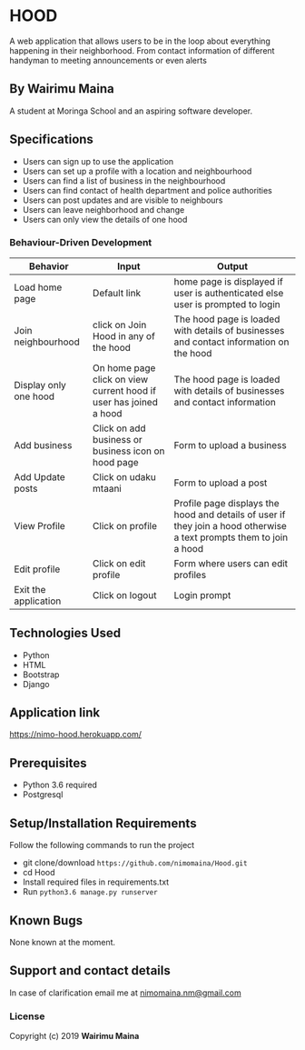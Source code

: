 # HOOD
A web application that allows users to be in the loop about everything happening in their neighborhood. From contact information of different handyman to meeting announcements or even alerts

## By Wairimu Maina
A student at Moringa School and an aspiring software developer.

## Specifications
* Users can sign up to use the application
* Users can set up a profile with a location and neighbourhood
* Users can find a list of business in the neighbourhood
* Users can find contact of health department and police authorities
* Users can post updates and are visible to neighbours
* Users can leave neighborhood and change 
* Users can only view the details of one hood



### Behaviour-Driven Development
| Behavior            | Input                         | Output                        |
| ------------------- | ----------------------------- | ----------------------------- |
| Load home page | Default link | home page is displayed if user is authenticated else user is prompted to login |
| Join neighbourhood  | click on Join Hood in any of the hood  | The hood page is loaded with details of businesses and contact information on the hood |
| Display only one hood | On home page click on view current hood if user has joined a hood | The hood page is loaded with details of businesses and contact information|
| Add business | Click on add business or business icon on hood page | Form to upload a business|
| Add Update posts | Click on udaku mtaani | Form to upload a post|
| View Profile | Click on profile | Profile page displays the hood and details of user if they join a hood otherwise a text prompts them to join a hood|
| Edit profile | Click on edit profile | Form where users can edit profiles|
| Exit the application | Click on logout | Login prompt |


## Technologies Used
* Python
* HTML
* Bootstrap
* Django

## Application link
https://nimo-hood.herokuapp.com/

## Prerequisites
* Python 3.6 required
* Postgresql

## Setup/Installation Requirements
Follow the following commands to run the project
* git clone/download ```https://github.com/nimomaina/Hood.git```
* cd Hood
* Install required files in requirements.txt
* Run ```python3.6 manage.py runserver```



## Known Bugs
None known at the moment.

## Support and contact details
In case of clarification email me at nimomaina.nm@gmail.com

### License
Copyright (c) 2019 **Wairimu Maina**